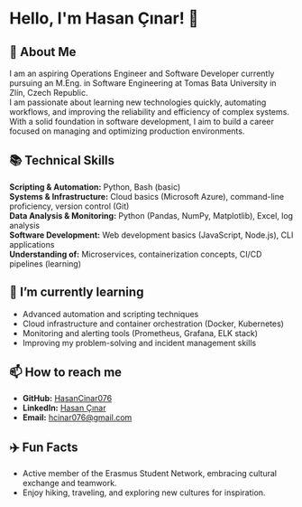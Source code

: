 # Hello, I'm Hasan Çınar! 👋

## 🚀 About Me  
I am an aspiring Operations Engineer and Software Developer currently pursuing an M.Eng. in Software Engineering at Tomas Bata University in Zlín, Czech Republic.  
I am passionate about learning new technologies quickly, automating workflows, and improving the reliability and efficiency of complex systems. With a solid foundation in software development, I aim to build a career focused on managing and optimizing production environments.

## 📚 Technical Skills  
**Scripting & Automation:** Python, Bash (basic)  
**Systems & Infrastructure:** Cloud basics (Microsoft Azure), command-line proficiency, version control (Git)  
**Data Analysis & Monitoring:** Python (Pandas, NumPy, Matplotlib), Excel, log analysis  
**Software Development:** Web development basics (JavaScript, Node.js), CLI applications  
**Understanding of:** Microservices, containerization concepts, CI/CD pipelines (learning)  

## 🌱 I’m currently learning  
- Advanced automation and scripting techniques  
- Cloud infrastructure and container orchestration (Docker, Kubernetes)  
- Monitoring and alerting tools (Prometheus, Grafana, ELK stack)  
- Improving my problem-solving and incident management skills  

## 📫 How to reach me  
- **GitHub:** [HasanCinar076](https://github.com/HasanCinar076)  
- **LinkedIn:** [Hasan Çınar](https://www.linkedin.com/in/hasan-çınar)  
- **Email:** hcinar076@gmail.com  

## ✈️ Fun Facts  
- Active member of the Erasmus Student Network, embracing cultural exchange and teamwork.  
- Enjoy hiking, traveling, and exploring new cultures for inspiration.
